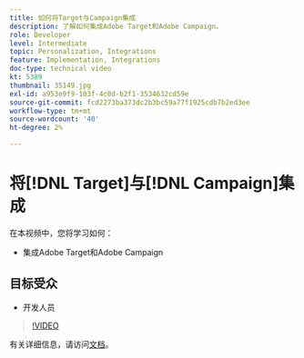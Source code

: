 ```yaml
---
title: 如何将Target与Campaign集成
description: 了解如何集成Adobe Target和Adobe Campaign。
role: Developer
level: Intermediate
topic: Personalization, Integrations
feature: Implementation, Integrations
doc-type: technical video
kt: 5389
thumbnail: 35149.jpg
exl-id: a953e9f9-103f-4c0d-b2f1-3534632cd59e
source-git-commit: fcd2273ba373dc2b3bc59a77f1925cdb7b2ed3ee
workflow-type: tm+mt
source-wordcount: '40'
ht-degree: 2%

---
```


# 将[!DNL Target]与[!DNL Campaign]集成

在本视频中，您将学习如何：

* 集成Adobe Target和Adobe Campaign

## 目标受众

* 开发人员

>[!VIDEO](https://video.tv.adobe.com/v/35149/?quality=12)

有关详细信息，请访问[文档](https://experienceleague.adobe.com/docs/target/using/integrate/campaign-and-target.html?lang=en)。
